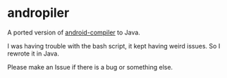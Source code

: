 # andropiler

A ported version of [android-compiler](https://github.com/ThatMG393/android-compiler) to Java.

I was having trouble with the bash script, it kept having weird issues. So I rewrote it in Java.

Please make an Issue if there is a bug or something else.

